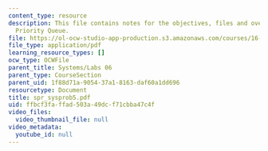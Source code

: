 ```yaml
---
content_type: resource
description: This file contains notes for the objectives, files and overview for Graphical
  Priority Queue.
file: https://ol-ocw-studio-app-production.s3.amazonaws.com/courses/16-01-unified-engineering-i-ii-iii-iv-fall-2005-spring-2006/ffbcf3faffad503a49dcf71cbba47c4f_spr_sysprob5.pdf
file_type: application/pdf
learning_resource_types: []
ocw_type: OCWFile
parent_title: Systems/Labs 06
parent_type: CourseSection
parent_uid: 1f88d71a-9054-37a1-8163-daf60a1dd696
resourcetype: Document
title: spr_sysprob5.pdf
uid: ffbcf3fa-ffad-503a-49dc-f71cbba47c4f
video_files:
  video_thumbnail_file: null
video_metadata:
  youtube_id: null
---
```

